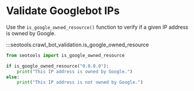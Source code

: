 # Validate Googlebot IPs

Use the `is_google_owned_resource()` function to verify if a given IP address is owned by Google.

:::seotools.crawl_bot_validation.is_google_owned_resource

```python
from seotools import is_google_owned_resource

if is_google_owned_resource("0.0.0.0"):
    print("This IP address is owned by Google.")
else:
    print("This IP address is not owned by Google.")
```